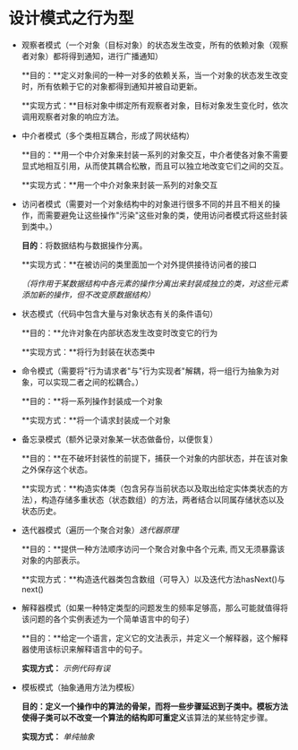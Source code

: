 # 设计模式之行为型

* 观察者模式（一个对象（目标对象）的状态发生改变，所有的依赖对象（观察者对象）都将得到通知，进行广播通知）

  **目的：**定义对象间的一种一对多的依赖关系，当一个对象的状态发生改变时，所有依赖于它的对象都得到通知并被自动更新。

  **实现方式：**目标对象中绑定所有观察者对象，目标对象发生变化时，依次调用观察者对象的响应方法。

  

* 中介者模式（多个类相互耦合，形成了网状结构）

  **目的：**用一个中介对象来封装一系列的对象交互，中介者使各对象不需要显式地相互引用，从而使其耦合松散，而且可以独立地改变它们之间的交互。

  **实现方式：**用一个中介对象来封装一系列的对象交互

  

* 访问者模式（需要对一个对象结构中的对象进行很多不同的并且不相关的操作，而需要避免让这些操作"污染"这些对象的类，使用访问者模式将这些封装到类中。）

  **目的**：将数据结构与数据操作分离。

  **实现方式：**在被访问的类里面加一个对外提供接待访问者的接口

  *（将作用于某数据结构中各元素的操作分离出来封装成独立的类，对这些元素添加新的操作，但不改变原数据结构）*

  

* 状态模式（代码中包含大量与对象状态有关的条件语句）

  **目的：**允许对象在内部状态发生改变时改变它的行为

  **实现方式：**将行为封装在状态类中

  

* 命令模式（需要将"行为请求者"与"行为实现者"解耦，将一组行为抽象为对象，可以实现二者之间的松耦合。）

  **目的：**将一系列操作封装成一个对象

  **实现方式：**将一个请求封装成一个对象

  

* 备忘录模式（额外记录对象某一状态做备份，以便恢复）

  **目的：**在不破坏封装性的前提下，捕获一个对象的内部状态，并在该对象之外保存这个状态。

  **实现方式：**构造实体类（包含另存当前状态以及取出给定实体类状态的方法），构造存储多重状态（状态数组）的方法，两者结合以同属存储状态以及状态历史。

  

* 迭代器模式（遍历一个聚合对象）*迭代器原理*

  **目的：**提供一种方法顺序访问一个聚合对象中各个元素, 而又无须暴露该对象的内部表示。

  **实现方式：**构造迭代器类包含数组（可导入）以及迭代方法hasNext()与next()

  

* 解释器模式（如果一种特定类型的问题发生的频率足够高，那么可能就值得将该问题的各个实例表述为一个简单语言中的句子）

  **目的：**给定一个语言，定义它的文法表示，并定义一个解释器，这个解释器使用该标识来解释语言中的句子。

  **实现方式：** *示例代码有误* 

  

* 模板模式（抽象通用方法为模板）

  **目的：**定义一个操作中的算法的骨架，而将一些步骤延迟到子类中。模板方法使得子类可以不改变一个算法的结构即**可重定义**该算法的某些特定步骤。

  **实现方式：** *单纯抽象*



  

  

  

   

  

  

  

  

  

